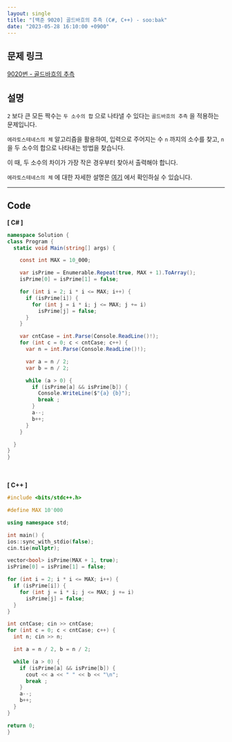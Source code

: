 ```yaml
---
layout: single
title: "[백준 9020] 골드바흐의 추측 (C#, C++) - soo:bak"
date: "2023-05-28 16:10:00 +0900"
---
```


## 문제 링크
  [9020번 - 골드바흐의 추측](https://www.acmicpc.net/problem/9020)

## 설명
`2` 보다 큰 모든 짝수는 `두 소수의 합` 으로 나타낼 수 있다는 `골드바흐의 추측` 을 적용하는 문제입니다. <br>

`에라토스테네스의 체` 알고리즘을 활용하여, 입력으로 주어지는 수 `n` 까지의 소수를 찾고, `n` 을 두 소수의 합으로 나타내는 방법을 찾습니다. <br>

이 때, 두 소수의 차이가 가장 작은 경우부터 찾아서 출력해야 합니다. <br>

`에라토스테네스의 체` 에 대한 자세한 설명은 [여기](https://soo-bak.github.io/algorithm/theory/) 에서 확인하실 수 있습니다. <br>

- - -

## Code
<b>[ C# ] </b>
<br>

  ```c#
namespace Solution {
  class Program {
    static void Main(string[] args) {

      const int MAX = 10_000;

      var isPrime = Enumerable.Repeat(true, MAX + 1).ToArray();
      isPrime[0] = isPrime[1] = false;

      for (int i = 2; i * i <= MAX; i++) {
        if (isPrime[i]) {
          for (int j = i * i; j <= MAX; j += i)
            isPrime[j] = false;
        }
      }

      var cntCase = int.Parse(Console.ReadLine()!);
      for (int c = 0; c < cntCase; c++) {
        var n = int.Parse(Console.ReadLine()!);

        var a = n / 2;
        var b = n / 2;

        while (a > 0) {
          if (isPrime[a] && isPrime[b]) {
            Console.WriteLine($"{a} {b}");
            break ;
          }
          a--;
          b++;
        }
      }

    }
  }
}
  ```
<br><br>
<b>[ C++ ] </b>
<br>

  ```c++
#include <bits/stdc++.h>

#define MAX 10'000

using namespace std;

int main() {
  ios::sync_with_stdio(false);
  cin.tie(nullptr);

  vector<bool> isPrime(MAX + 1, true);
  isPrime[0] = isPrime[1] = false;

  for (int i = 2; i * i <= MAX; i++) {
    if (isPrime[i]) {
      for (int j = i * i; j <= MAX; j += i)
        isPrime[j] = false;
    }
  }

  int cntCase; cin >> cntCase;
  for (int c = 0; c < cntCase; c++) {
    int n; cin >> n;

    int a = n / 2, b = n / 2;

    while (a > 0) {
      if (isPrime[a] && isPrime[b]) {
        cout << a << " " << b << "\n";
        break ;
      }
      a--;
      b++;
    }
  }

  return 0;
}
  ```
